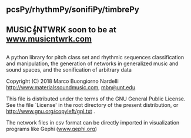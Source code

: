 ## pcsPy/rhythmPy/sonifiPy/timbrePy
##
## MUSIC𝄞NTWRK soon to be at www.musicntwrk.com
##

 A python library for pitch class set and rhythmic sequences classification and manipulation,
 the generation of networks in generalized music and sound spaces, and the sonification of arbitrary data

 Copyright (C) 2018 Marco Buongiorno Nardelli
 http://www.materialssoundmusic.com, mbn@unt.edu

 This file is distributed under the terms of the
 GNU General Public License. See the file `License'
 in the root directory of the present distribution,
 or http://www.gnu.org/copyleft/gpl.txt .

The network files in csv format can be directly imported in visualization programs like Gephi (www.gephi.org)

